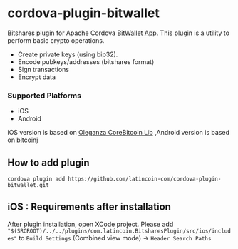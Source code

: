 cordova-plugin-bitwallet
========================

Bitshares plugin for Apache Cordova [BitWallet App](https://github.com/latincoin-com/bitwallet).
This plugin is a utility to perform basic crypto operations.
- Create private keys (using bip32).
- Encode pubkeys/addresses (bitshares format)
- Sign transactions
- Encrypt data

### Supported Platforms
- iOS 
- Android

iOS version is based on [Oleganza CoreBitcoin Lib](https://github.com/oleganza/CoreBitcoin) ,Android version is based on [bitcoinj](https://bitcoinj.github.io)

## How to add plugin
`cordova plugin add https://github.com/latincoin-com/cordova-plugin-bitwallet.git`
  
## iOS : Requirements after installation 
After plugin installation, open XCode project.
Please add `"$(SRCROOT)/../../plugins/com.latincoin.BitsharesPlugin/src/ios/includes"` to `Build Settings` (Combined view mode) -> `Header Search Paths`

